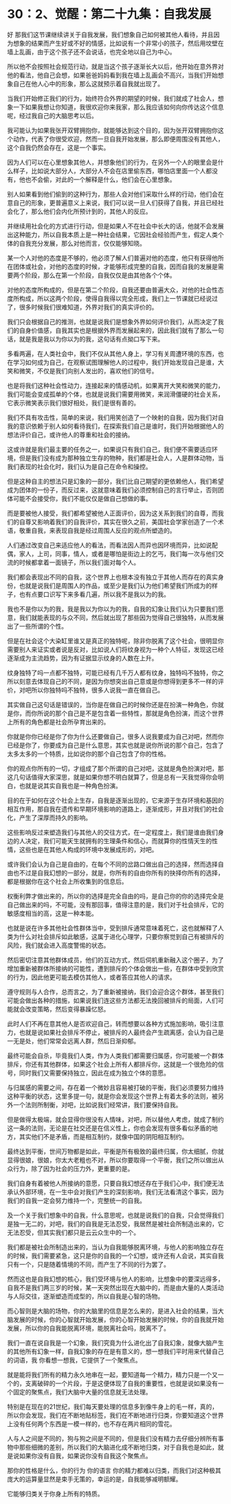 # 30：2、觉醒：第二十九集：自我发展

好 那我们这节课继续讲关于自我发展，我们想象自己如何被其他人看待，并且因为想象的结果而产生好或不好的情感，比如说有一个非常小的孩子，然后用坟壁在墙上乱画，由于这个孩子还不会说话，也完全地以自己为中心。

所以他不会按照社会规范行动，就是当这个孩子逐渐长大以后，他开始在意外界对他的看法，他自己会想，如果爸爸妈妈看到我在墙上乱画会不高兴，当我们开始想象自己在他人心中的形象，那么这就预示着自我就出现了。

当我们开始修正我们的行为，始终符合外界的期望的时候，我们就成了社会人，想象一下如果我想让你知道，我很欢迎你来我家，那么我应该如何向你传达这个信息呢，经过我自己的大脑思考以后。

我可能认为如果我张开双臂拥抱你，就能够达到这个目的，因为张开双臂拥抱你这个动作，代表了你很受欢迎，然而一旦自我开始发展，那么即便周围没有其他人，这个自我仍然会存在，这是一个事实。

因为人们可以在心里想象其他人，并想象他们的行为，在另外一个人的眼里会是什么样子，比如说大部分人，大部分人不会在店里偷东西，哪怕店里面一个人都没有，他也不会偷，对此的一个解释是什么，他们会在心里想象。

别人如果看到他们偷到的这种行为，那些人会对他们采取什么样的行动，他们会在意自己的形象，更普遍意义上来说，我们可以说一旦人们获得了自我，并且已经社会化了，那么他们会内化所预计到的，其他人的反应。

并继续用社会化的方式进行行动，但是如果人不在社会中长大的话，他就不会发展出这种能力，所以自我本质上是一种社会结果，它因社会经验而产生，假定人类个体的自我充分发展，那么对他而言，仅仅能够知晓。

某一个人对他的态度是不够的，他必须了解人们普遍对他的态度，他只有获得他所在团体或社会，对他的态度的时候，才能够形成完整的自我，因而自我的发展是需要两个阶段，那么在第一个阶段，自我仅仅是由其他各个个体。

对他的态度所构成的，但是在第二个阶段，自我还要由普遍大众，对他的社会性态度所构成，所以这两个阶段，使得自我得以完全形成，我们上一节课就已经说过了，很多时候我们很难知道，外界对我们的真实评价的。

我们只会根据自己的推测，也就是说我们是想象外界如何评价我们，从而决定了我们的自身价值感，自我其实也是根据外界而发展起来的，因此我们就有了那么一句话，就是我是我以为你以为的我，这句话有点拗口写下来。

多看两遍，在人类社会中，我们不仅从其他人身上，学习有关周遭环境的东西，也在学习如何成为自己，在观察试图理解他人的过程中，我们开始发现自己是谁，大笑和微笑，不仅是我们向别人发出的，喜欢他们的信号。

也是将我们这种社会性动力，连接起来的情感动机，如果离开大笑和微笑的能力，我们可能会变成孤单的个体，也就是说我们需要用微笑，来润滑僵硬的社会关系，它表示微笑表示我们很好相处，我们是很有善的。

我们不具有攻击性，简单的来说，我们用笑创造了一个映射的自我，因为我们对自我的意识依赖于别人如何看待我们，在探索我们自己是谁时，我们开始根据他人的想法评价自己，或许他人的尊重和社会的接纳。

这或许就是我们最主要的任务之一，如果说只有我们自己，我们便不需要适应环境，但是我们没有成为那种独立生存的物种，我们都是社会人，人是群体动物，当我们表现的社会化时，我们认为是自己在命令和操控。

但是这种自主的想法只是幻象的一部分，我们比自己期望的更依赖他人，我们希望成为团体的一份子，而反过来，这就意味着我们必须控制自己的言行举止，否则团体可能不会接受你，我们不能仅仅是做自己想做的事。

而是要被他人接受，我们都希望被他人正面评价，因为这关系到我们的自尊，而我们的自尊又影响着我们的自我评价，其实在很久之前，美国社会学家创造了一个术语，敬重自我，来表现自我是经过周围人反应的观点所塑造的。

人们通过改变自己来适应他人的看法，而看法因人而异也因环境而异，比如说配偶，家人，上司，同事，情人，或者是哪怕是街边上的乞丐，我们每一次与他们交流的时候都拿着一面镜子，所以我们面对每个人。

我们都会表现出不同的自我，这个世界上也根本没有独立于其他人而存在的真实身份，也就是说我们是周围人的作品，或至少是我们认为他们希望我们所成为的样子，也有点要口识写下来多看几遍，所以我不是我以为的我。

我也不是你以为的我，我是我以为你以为的我，自我的幻象让我们认为只要我们愿意，我们就能表现的与众不同，然后就出现了那些因为觉得自己很独特，从而发展出了一些所谓的个性。

但是在社会这个大染缸里谁又是真正的独特呢，除非你脱离了这个社会，很明显你需要别人来证实或者说是反对，比如说人们将纹身视为一种个人特征，发现这已经逐渐成为主流趋势，因为有证据显示纹身的人数在上升。

纹身独特了吗一点都不独特，可能已经有几千万人都有纹身，独特吗不独特，你之所以刻意去体现自己的不同，是因为你想突出自己意或是你想得到更多不一样的评价，对吧所以你独特吗不独特，很多人说我一直在做自己。

其实做自己这句话是错误的，当你是在做自己的时候你还是在扮演一种角色，你就是你，而你所说的那个自己是不是包含着一些特性，那就是角色扮演，而这个世界上所有的角色都是社会所孕育出来的。

你就是你你已经是你了你为什么还要做自己，很多人说我要成为自己对吧，然而你已经是你了，你要成为自己是什么意思，其实也就是说你所说的那个自己，包含了太多太多的一个特质，比如说你的那个自己包含了你的性格。

你的观点你所有的一切，才组成了那个所谓的自己对吧，这就是角色扮演对吧，那这几句话值得大家深思，就是如果你想不明白就算了，但是总有一天我觉得你会明白，也就是说其实自我也是一种角色扮演。

目的在于如何在这个社会上生存，自我是逐渐出现的，它来源于生存环境和基因的相互作用，那自我在遗传和早期环境影响的道路上，逐渐成形，并且对我们的社会化，产生了深厚而持久的影响。

这些影响反过来塑造我们与其他人的交往方式，在一定程度上，我们是谁由我们身边的人决定，我们可能天生就拥有的生理条件和信心，而就算你的性情天生的性情，这些也是在其他人构成的环境中发展成形的，对吧。

或许我们会认为自己是自由的，在每个不同的岔路口做出自己的选择，然而选择自由也不过是自我幻想的一部分，就是，你所有的自由你所有的抉择你所有的选择，都是根据你在这个社会上所收集到的信息后。

权衡利弊才做出来的，所以你的选择是完全自由的吗，是自己你的你的选择完全是自己做出来的吗，不可能，没有那回事，值得注意的是，我们对于社会排斥，它的敏感度相当的高，这是一种本能。

也就是说在许多其他社会性群体当中，受到排斥通常意味着死亡，这也就解释了人类为什么对社会排斥如此敏感，这属于进化心理学，只要你察觉到自己有被排斥的风险，我们就会进入高度警惕的状态。

然后密切注意其他群体成员，他们的互动方式，然后伺机重新融入这个圈子，为了增加重新被群体所接纳的可能性，遭到排斥的个体会做出一些，在群体中受到欣赏的行为，因此他更可能去模仿其他人，或者答应其他人的请求。

遵守规则与人合作，总而言之，为了重新被接纳，我们会迎合这个群体，甚至我们可能会做出各种的措施，如果说我们连这些方法都无法挽回被排斥的局面，人们可能就会改变策略，然后变得暴躁忆怒。

此时人们不再在意其他人是否欢迎自己，转而想要以各种方式施加影响，吸引注意力，也就是说如果社会排斥不停止，被排斥的人最终会产生疏离感，会认为自己是一无是处，他们常常会远离人群，然后日渐抑郁。

最终可能会自杀，毕竟我们人类，作为人类我们都需要归属感，你可能被一个群体排斥，你还有其他群体，如果这个社会上所有人都排斥你，这就是一个很危险的信号，同时我们又需要保持独立，因此在成为独立个体的意愿。

与归属感的需要之间，存在着一个微妙且容易被打破的平衡，我们必须要努力维持这种平衡的状态，这里多提一句，就是你会发现这个世界上有着太多的法则，被另外一个法则所制衡，对吧，比如说我们经常讲，我们要保持自我。

但是做得太极端，就会显得你很没有人情味，对吧，所以替他人考虑，就成了制约这一条的法则，无论是在社交还是在信义性上，你也会发现有很多看似矛盾的地方，其实他们不是矛盾，而是相互制约，就像中国的阴阳相互制约。

最终达到平衡，世间万物都是如此，平衡是所有极致的最终归属，你太细腻，你就显得很娘，很娘，你太大老粗也不对，所以你要取得一个平衡，我们之所以做出从众行为，除了因为社会的压力外，更重要的是。

我们自身有着被他人所接纳的意愿，只要自我幻想还存在于我们心中，我们便无法承认外部环境，在一生中会对我们产生的深刻影响，我们无法看清这个事实，因为我们的自我一定会努力维持一个，完整统一的自我。

及一个关于我们想象中的自我，什么意思呢，也就是说我们的自我，只会觉得我们是独一无二的，对吧，我们的自我是无法忍受，我居然是被社会所制造出来的，它无法忍受，但其实我们都只是云云众生中的一个。

我们都是被社会所制造出来的，当认为自我能够脱离环境，与他人的影响独立存在的时候，我们需要紧急，这只是你的自我的一个幻想，或许还有人会说，其实自我只有一个，只是随着情境的不同，而产生了不同的行为罢了。

然而这也是自我幻想的核心，我们受环境与他人的影响，比想象中的要深远得多，自我不是我们两三岁的时候，某一天突然出现在大脑中的，而是由大量的人类活动与人际交往，逐渐塑造而成型的，所以自我是心智的场物。

而心智则是大脑的场物，你的大脑里的信息是怎么来的，是进入社会的结果，当大脑发展的时候，你的心智就开始发展，你的心智开始发展的时候，你的自我就开始发展，所以你的自我能脱离环境，能脱离社会吗，脱离不了。

我们一直在说自我是一个幻象，我们究竟为什么进化出了自我幻象，就像大脑产生的其他所有幻象一样，自我幻象的存在是有意义的，想一想我们平时用来代替自己的词语，我 你看想一想我，它提供了一个聚焦点。

就是能将我们所有的精力永久地串在一起，要知道每一个精力，精力只是一个又一个的，支离破碎的一个片段，于是这便体现了自我的重要性，也就是说如果没有一个固定的聚焦点，我们大脑中大量的信息就无法处理。

特别是在现在的21世纪，我们每天要处理的信息多到像牛身上的毛一样，真的，所以你会发现，我们在不断地贴标签，我们在不断地进行归类，你要知道这个世界上没有任何两个东西是一模一样的，也不存在两片相同的雪花。

人与人之间是不同的，狗与狗之间是不同的，但是我们没有精力去仔细分辨所有事物中那些细微的差别，所以我们的大脑进化成不断地归类，对于自我也是如此，就是说如果你没有自我，如果说你没有自我这个聚焦点。

那你的性格是什么，你的行为 你的语言 你的精力都难以归类，而我们对这种极其庞大的运算量显然是束手无策的，幸运的是，自我能够减明额耀。

它能够归类关于你身上所有的特质。